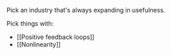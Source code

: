 Pick an industry that's always expanding in usefulness. 

Pick things with:

- [[Positive feedback loops]]
- [[Nonlinearity]]